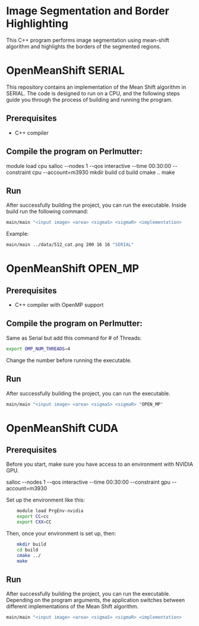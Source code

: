 
# Image Segmentation and Border Highlighting

This C++ program performs image segmentation using mean-shift algorithm and highlights the borders of the segmented regions.


# OpenMeanShift SERIAL

This repository contains an implementation of the Mean Shift algorithm in SERIAL. The code is designed to run on a CPU, and the following steps guide you through the process of building and running the program.

## Prerequisites

- C++ compiler

## Compile the program on Perlmutter:

module load cpu
salloc --nodes 1 --qos interactive --time 00:30:00 --constraint cpu --account=m3930
mkdir build
cd build
cmake ..
make

## Run

After successfully building the project, you can run the executable. Inside build run the following command:

```bash
main/main "<input image> <area> <sigmaS> <sigmaR> <implementation>
```

Example:

```bash
main/main ../data/512_cat.png 200 16 16 "SERIAL"
```


# OpenMeanShift OPEN_MP

## Prerequisites

- C++ compiler with OpenMP support

## Compile the program on Perlmutter:

Same as Serial but add this command for # of Threads:

```bash
export OMP_NUM_THREADS=4
```

Change the number before running the executable.

## Run

After successfully building the project, you can run the executable.

```bash
main/main "<input image> <area> <sigmaS> <sigmaR> "OPEN_MP"
```


# OpenMeanShift CUDA

## Prerequisites

Before you start, make sure you have access to an environment with NVIDIA GPU.

salloc --nodes 1 --qos interactive --time 00:30:00 --constraint gpu --account=m3930

Set up the environment like this:

```bash
    module load PrgEnv-nvidia
    export CC=cc
    export CXX=CC 
 ```

Then, once your environment is set up, then:
```bash
    mkdir build  
    cd build  
    cmake ../  
    make
 ```


## Run

After successfully building the project, you can run the executable. Depending on the program arguments, the application switches between different implementations of the Mean Shift algorithm.

```bash
main/main "<input image> <area> <sigmaS> <sigmaR> <implementation>
```
